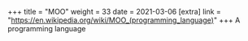 +++
title = "MOO"
weight = 33
date = 2021-03-06
[extra]
link = "https://en.wikipedia.org/wiki/MOO_(programming_language)"
+++
A programming language

